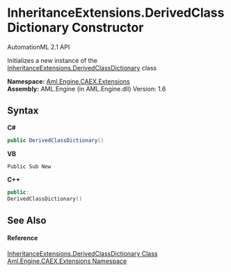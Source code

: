 # InheritanceExtensions.DerivedClassDictionary Constructor 
AutomationML 2.1 API 

Initializes a new instance of the <a href="T_Aml_Engine_CAEX_Extensions_InheritanceExtensions_DerivedClassDictionary">InheritanceExtensions.DerivedClassDictionary</a> class

**Namespace:**&nbsp;<a href="N_Aml_Engine_CAEX_Extensions">Aml.Engine.CAEX.Extensions</a><br />**Assembly:**&nbsp;AML.Engine (in AML.Engine.dll) Version: 1.6

## Syntax

**C#**<br />
``` C#
public DerivedClassDictionary()
```

**VB**<br />
``` VB
Public Sub New
```

**C++**<br />
``` C++
public:
DerivedClassDictionary()
```


## See Also


#### Reference
<a href="T_Aml_Engine_CAEX_Extensions_InheritanceExtensions_DerivedClassDictionary">InheritanceExtensions.DerivedClassDictionary Class</a><br /><a href="N_Aml_Engine_CAEX_Extensions">Aml.Engine.CAEX.Extensions Namespace</a><br />